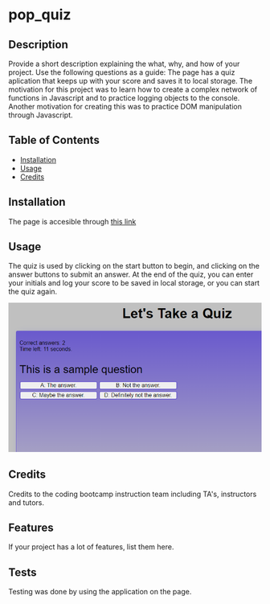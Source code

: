 # pop_quiz
## Description
Provide a short description explaining the what, why, and how of your project. Use the following questions as a guide:
The page has a quiz aplication that keeps up with your score and saves it to local storage.
The motivation for this project was to learn how to create a complex network of functions in Javascript and to practice logging objects to the console.
Another motivation for creating this was to practice DOM manipulation through Javascript.
## Table of Contents
- [Installation](#installation)
- [Usage](#usage)
- [Credits](#credits)
## Installation
The page is accesible through [this link](https://jmarq019.github.io/pop_quiz/)
## Usage
The quiz is used by clicking on the start button to begin, and clicking on the answer buttons to submit an answer. At the end of the quiz, you can enter your initials and log your score to be saved in local storage, or you can start the quiz again.

![a screenshot of the page](./assets/images/pop_quiz_demo.png)
## Credits
Credits to the coding bootcamp instruction team including TA's, instructors and tutors.
## Features
If your project has a lot of features, list them here.
## Tests
Testing was done by using the application on the page.